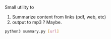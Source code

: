 Small utility to 
1. Summarize content from links (pdf, web, etc)
2. output to mp3 ? Maybe.

```bash
python3 summary.py [url]
```

